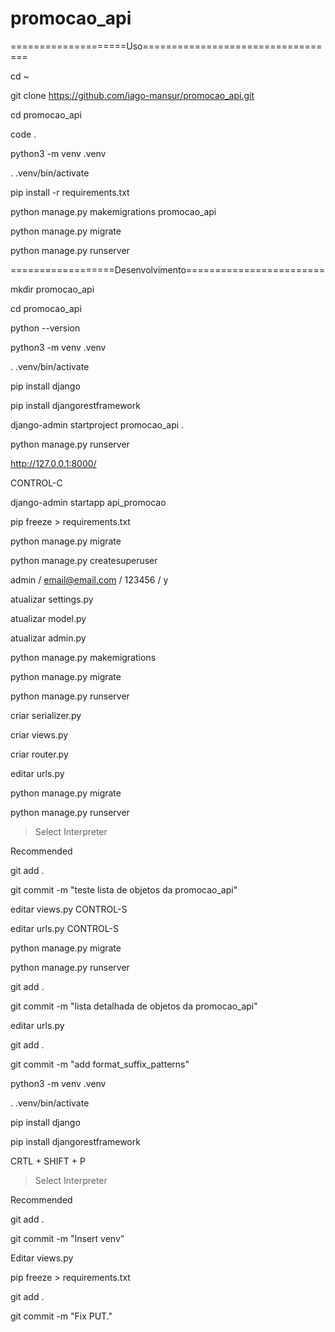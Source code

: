# promocao_api
====================Uso==================================

cd ~

git clone https://github.com/iago-mansur/promocao_api.git

cd promocao_api

code .

python3 -m venv .venv

. .venv/bin/activate

pip install -r requirements.txt

python manage.py makemigrations promocao_api 

python manage.py migrate

python manage.py runserver


==================Desenvolvimento========================

mkdir promocao_api

cd promocao_api

python --version

python3 -m venv .venv

. .venv/bin/activate

pip install django

pip install djangorestframework

django-admin startproject promocao_api .

python manage.py runserver

http://127.0.0.1:8000/

CONTROL-C

django-admin startapp api_promocao

pip freeze > requirements.txt

python manage.py migrate

python manage.py createsuperuser

admin / email@email.com / 123456 / y

atualizar settings.py

atualizar  model.py

atualizar admin.py

python manage.py makemigrations

python manage.py migrate

python manage.py runserver

criar serializer.py

criar views.py

criar router.py

editar urls.py

python manage.py migrate

python manage.py runserver

>Select Interpreter

Recommended





git add .

git commit -m "teste lista de objetos da promocao_api"

editar views.py
CONTROL-S

editar urls.py
CONTROL-S

python manage.py migrate

python manage.py runserver

git add .

git commit -m "lista detalhada de objetos da promocao_api"

editar urls.py

git add .

git commit -m "add format_suffix_patterns"

python3 -m venv .venv

. .venv/bin/activate

pip install django

pip install djangorestframework

CRTL + SHIFT + P

>Select Interpreter

Recommended

git add .

git commit -m "Insert venv"

Editar views.py

pip freeze > requirements.txt

git add .

git commit -m "Fix PUT."

